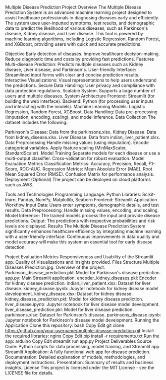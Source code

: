 Multiple Disease Prediction
Project Overview
The Multiple Disease Prediction System is an advanced machine learning project designed to assist healthcare professionals in diagnosing diseases early and efficiently. The system uses user-inputted symptoms, test results, and demographic data to predict the likelihood of various diseases, such as Parkinson's disease, Kidney disease, and Liver disease. This tool is powered by machine learning algorithms, including Logistic Regression, Random Forest, and XGBoost, providing users with quick and accurate predictions.

Objective
Early detection of diseases.
Improve healthcare decision-making.
Reduce diagnostic time and costs by providing fast predictions.
Features
Multi-disease Prediction: Predicts multiple diseases such as Kidney disease, Liver disease, and Parkinson's.
User-friendly Interface: Streamlined input forms with clear and concise prediction results.
Interactive Visualizations: Visual representations to help users understand the predictions.
Secure Data Handling: User privacy and compliance with data protection regulations.
Scalable System: Supports a large number of users and multiple diseases.
System Architecture
Frontend: Streamlit (for building the web interface).
Backend: Python (for processing user inputs and interacting with the models).
Machine Learning Models: Logistic Regression, Random Forest, XGBoost.
Data Handling: Data pre-processing (imputation, encoding, scaling), and model inference.
Data Collection
The dataset includes the following:

Parkinson's Disease: Data from the parkinsons.xlsx.
Kidney Disease: Data from kidney_disease.xlsx.
Liver Disease: Data from indian_liver_patient.xlsx.
Data Preprocessing
Handle missing values (using imputation).
Encode categorical variables.
Apply feature scaling (MinMaxScaler, StandardScaler).
Model Training
Separate models for each disease or use a multi-output classifier.
Cross-validation for robust evaluation.
Model Evaluation Metrics
Classification Metrics: Accuracy, Precision, Recall, F1-Score, ROC-AUC.
Regression Metrics: Mean Absolute Error (MAE), Root Mean Squared Error (RMSE).
Confusion Matrix for performance analysis.
Deployment
(Optional) The project can be deployed on cloud platforms such as AWS.

Tools and Technologies
Programming Language: Python
Libraries: Scikit-learn, Pandas, NumPy, Matplotlib, Seaborn
Frontend: Streamlit
Application Workflow
Input Data: Users enter symptoms, demographic details, and test results.
Data Preprocessing: Handle missing values, encoding, and scaling.
Model Inference: The trained models process the input and provide disease predictions.
Output: The predictions with respective probabilities and risk levels are displayed.
Results
The Multiple Disease Prediction System significantly enhances healthcare efficiency by integrating machine learning with a user-friendly interface. Continuous improvements in data quality and model accuracy will make this system an essential tool for early disease detection.

Project Evaluation Metrics
Responsiveness and Usability of the Streamlit app.
Quality of Visualizations and insights provided.
Files Structure
Multiple Diseases Prediction.jpg: Overview of the project.
Parkinson_disease_prediction.pkl: Model for Parkinson's disease prediction.
app.py: Main Streamlit application.
encoder_kidney_diseases.pkl: Encoder for kidney disease prediction.
indian_liver_patient.xlsx: Dataset for liver disease.
kidney_disease.ipynb: Jupyter notebook for kidney disease model development.
kidney_disease.xlsx: Dataset for kidney disease.
kidney_disease_prediction.pkl: Model for kidney disease prediction.
liver_disease.ipynb: Jupyter notebook for liver disease model development.
liver_disease_prediction.pkl: Model for liver disease prediction.
parkinsons.xlsx: Dataset for Parkinson's disease.
parkinsons_disease.ipynb: Jupyter notebook for Parkinson's disease model development.
Running the Application
Clone this repository:
bash
Copy
Edit
git clone https://github.com/your-username/multiple-disease-prediction.git
Install the required libraries:
nginx
Copy
Edit
pip install -r requirements.txt
Run the app:
arduino
Copy
Edit
streamlit run app.py
Project Deliverables
Source Code: Python scripts for data processing, model training, and Streamlit app.
Streamlit Application: A fully functional web app for disease prediction.
Documentation: Detailed explanation of models, methodologies, and deployment instructions.
Presentation: Summary of results and business insights.
License
This project is licensed under the MIT License - see the LICENSE file for details.
